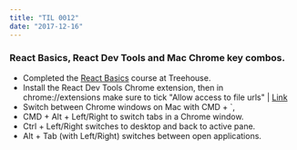 ```yaml
---
title: "TIL 0012"
date: "2017-12-16"
---
```

### React Basics, React Dev Tools and Mac Chrome key combos.

* Completed the [React Basics](https://teamtreehouse.com/library/react-basics) course at Treehouse.
* Install the React Dev Tools Chrome extension, then in chrome://extensions make sure to tick "Allow access to file urls" | [Link](https://github.com/facebook/react-devtools/blob/master/README.md#the-react-tab-doesnt-show-up)
* Switch between Chrome windows on Mac with CMD + `, 
* CMD + Alt + Left/Right to switch tabs in a Chrome window. 
* Ctrl + Left/Right switches to desktop and back to active pane. 
* Alt + Tab (with Left/Right) switches between open applications. 











